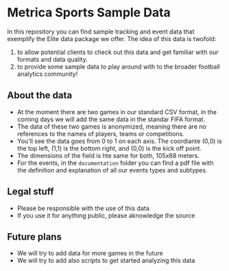 # Metrica Sports Sample Data
In this repository you can find sample tracking and event data that exemplify the Elite data package we offer. The idea of this data is twofold: 
1. to allow potential clients to check out this data and get familiar with our formats and data quality. 
2. to provide some sample data to play around with to the broader football analytics community! 

## About the data
- At the moment there are two games in our standard CSV format, in the coming days we will add the same data in the standar FIFA format. 
- The data of these two games is anonymized, meaning there are no references to the names of players, teams or competitions.
- You'll see the data goes from 0 to 1 on each axis. The coordiante (0,0) is the top left, (1,1) is the bottom right, and (0,0) is the kick off point. 
- The dimensions of the field is hte same for both, 105x68 meters. 
- For the events, in the `documentation` folder you can find a pdf file with the definition and explanation of all our events types and subtypes. 

## Legal stuff
- Please be responsible with the use of this data
- If you use it for anything public, please aknowledge the source

## Future plans
- We will try to add data for more games in the future
- We will try to add also scripts to get started analyzing this data


